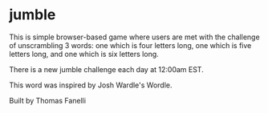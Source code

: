 # jumble

This is simple browser-based game where users are met with the challenge of unscrambling 3 words: one which is four letters long, one
which is five letters long, and one which is six letters long.

There is a new jumble challenge each day at 12:00am EST.

This word was inspired by Josh Wardle's Wordle.

Built by Thomas Fanelli
